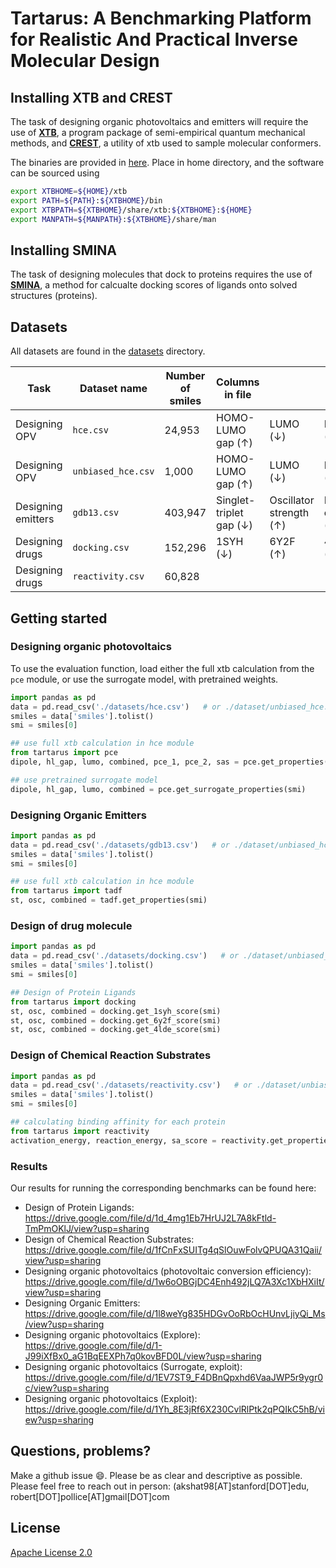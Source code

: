 # Tartarus: A Benchmarking Platform for Realistic And Practical Inverse Molecular Design

## Installing XTB and CREST

The task of designing organic photovoltaics and emitters will require the use of [**XTB**](https://github.com/grimme-lab/xtb), a program package of semi-empirical quantum mechanical methods, and [**CREST**](https://github.com/grimme-lab/crest), a utility of xtb used to sample molecular conformers. 

The binaries are provided in [here](https://github.com/grimme-lab/xtb/releases). Place in home directory, and the software can be sourced using
```bash
export XTBHOME=${HOME}/xtb
export PATH=${PATH}:${XTBHOME}/bin
export XTBPATH=${XTBHOME}/share/xtb:${XTBHOME}:${HOME}
export MANPATH=${MANPATH}:${XTBHOME}/share/man
```

## Installing SMINA

The task of designing molecules that dock to proteins requires the use of [**SMINA**](https://sourceforge.net/projects/smina/), a method for calcualte docking scores of ligands onto solved structures (proteins).


## Datasets 

All datasets are found in the [datasets](datasets/) directory. 

|Task | Dataset name       | Number of smiles |  Columns in file |||||
|---|--------------------|------------------|----|----|----|--|---|
| Designing OPV | `hce.csv`          | 24,953           | HOMO-LUMO gap (&#8593;) | LUMO (&#8595;) | Dipole (&#8593;) | Combined objective (&#8593;) |
| Designing OPV | `unbiased_hce.csv` | 1,000            | HOMO-LUMO gap (&#8593;) | LUMO (&#8595;) | Dipole (&#8593;) | Combined objective (&#8593;) |
| Designing emitters | `gdb13.csv`        | 403,947          | Singlet-triplet gap (&#8595;) | Oscillator strength (&#8593;) | Multi-objective (&#8593;) | Time (s) |
| Designing drugs | `docking.csv`      | 152,296          | 1SYH (&#8595;) | 6Y2F (&#8593;) | 4LDE (&#8593;) | Time (s) | |
| Designing drugs | `reactivity.csv`      | 60,828          | |  | |  | |


## Getting started 


### Designing organic photovoltaics

To use the evaluation function, load either the full xtb calculation from the `pce` module, or use the surrogate model, with pretrained weights.

```python
import pandas as pd
data = pd.read_csv('./datasets/hce.csv')   # or ./dataset/unbiased_hce.csv
smiles = data['smiles'].tolist()
smi = smiles[0]

## use full xtb calculation in hce module
from tartarus import pce
dipole, hl_gap, lumo, combined, pce_1, pce_2, sas = pce.get_properties(smi)

## use pretrained surrogate model
dipole, hl_gap, lumo, combined = pce.get_surrogate_properties(smi)
```


### Designing Organic Emitters

```python
import pandas as pd
data = pd.read_csv('./datasets/gdb13.csv')   # or ./dataset/unbiased_hce.csv
smiles = data['smiles'].tolist()
smi = smiles[0]

## use full xtb calculation in hce module
from tartarus import tadf
st, osc, combined = tadf.get_properties(smi)
```


### Design of drug molecule

```python
import pandas as pd
data = pd.read_csv('./datasets/docking.csv')   # or ./dataset/unbiased_hce.csv
smiles = data['smiles'].tolist()
smi = smiles[0]

## Design of Protein Ligands 
from tartarus import docking
st, osc, combined = docking.get_1syh_score(smi)
st, osc, combined = docking.get_6y2f_score(smi)
st, osc, combined = docking.get_4lde_score(smi)
```


### Design of Chemical Reaction Substrates

```python
import pandas as pd
data = pd.read_csv('./datasets/reactivity.csv')   # or ./dataset/unbiased_hce.csv
smiles = data['smiles'].tolist()
smi = smiles[0]

## calculating binding affinity for each protein
from tartarus import reactivity
activation_energy, reaction_energy, sa_score = reactivity.get_properties(smi)
```


### Results
Our results for running the corresponding benchmarks can be found here: 
- Design of Protein Ligands: https://drive.google.com/file/d/1d_4mg1Eb7HrUJ2L7A8kFtld-TmPmOKlJ/view?usp=sharing
- Design of Chemical Reaction Substrates: https://drive.google.com/file/d/1fCnFxSUITg4qSlOuwFolvQPUQA31Qaii/view?usp=sharing
- Designing organic photovoltaics (photovoltaic conversion efficiency): https://drive.google.com/file/d/1w6oOBGjDC4Enh492jLQ7A3Xc1XbHXiIt/view?usp=sharing
- Designing Organic Emitters: https://drive.google.com/file/d/1l8weYg835HDGvOoRbOcHUnvLjiyQi_Ms/view?usp=sharing
- Designing organic photovoltaics (Explore): https://drive.google.com/file/d/1-J99iXfBx0_aG1BqEEXPh7q0kovBFD0L/view?usp=sharing
- Designing organic photovoltaics (Surrogate, exploit): https://drive.google.com/file/d/1EV7ST9_F4DBnQpxhd6VaaJWP5r9ygr0c/view?usp=sharing
- Designing organic photovoltaics (Exploit): https://drive.google.com/file/d/1Yh_8E3jRf6X230CvlRlPtk2qPQIkC5hB/view?usp=sharing


## Questions, problems?
Make a github issue 😄. Please be as clear and descriptive as possible. Please feel free to reach
out in person: (akshat98[AT]stanford[DOT]edu, robert[DOT]pollice[AT]gmail[DOT]com

## License

[Apache License 2.0](https://choosealicense.com/licenses/apache-2.0/)










